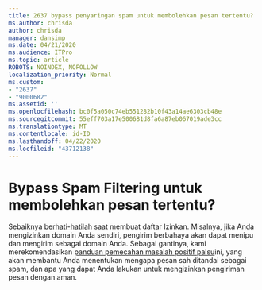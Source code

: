 ```yaml
---
title: 2637 bypass penyaringan spam untuk membolehkan pesan tertentu?
ms.author: chrisda
author: chrisda
manager: dansimp
ms.date: 04/21/2020
ms.audience: ITPro
ms.topic: article
ROBOTS: NOINDEX, NOFOLLOW
localization_priority: Normal
ms.custom:
- "2637"
- "9000682"
ms.assetid: ''
ms.openlocfilehash: bc0f5a050c74eb551282b10f43a14ae6303cb48e
ms.sourcegitcommit: 55eff703a17e500681d8fa6a87eb067019ade3cc
ms.translationtype: MT
ms.contentlocale: id-ID
ms.lasthandoff: 04/22/2020
ms.locfileid: "43712138"
---
```

# <a name="bypass-spam-filtering-to-allow-specific-messages"></a>Bypass Spam Filtering untuk membolehkan pesan tertentu?

Sebaiknya [berhati-hatilah](https://docs.microsoft.com/exchange/troubleshoot/antispam/cautions-against-bypassing-spam-filters) saat membuat daftar Izinkan. Misalnya, jika Anda mengizinkan domain Anda sendiri, pengirim berbahaya akan dapat menipu dan mengirim sebagai domain Anda.  Sebagai gantinya, kami merekomendasikan [panduan pemecahan masalah positif palsu](https://docs.microsoft.com/office365/securitycompliance/prevent-email-from-being-marked-as-spam)ini, yang akan membantu Anda menentukan mengapa pesan sah ditandai sebagai spam, dan apa yang dapat Anda lakukan untuk mengizinkan pengiriman pesan dengan aman.
